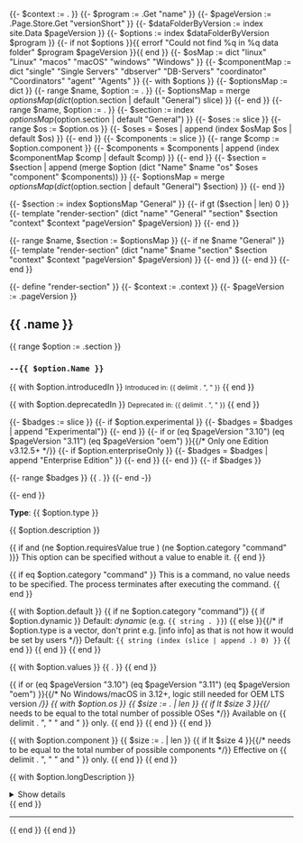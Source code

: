 {{- $context := . }}
{{- $program := .Get "name" }}
{{- $pageVersion := .Page.Store.Get "versionShort" }}
{{- $dataFolderByVersion := index site.Data $pageVersion }}
{{- $options := index $dataFolderByVersion $program }}
{{- if not $options }}{{ errorf "Could not find %q in %q data folder" $program $pageVersion }}{{ end }}
{{- $osMap := dict "linux" "Linux" "macos" "macOS" "windows" "Windows" }}
{{- $componentMap := dict "single" "Single Servers" "dbserver" "DB-Servers" "coordinator" "Coordinators" "agent" "Agents" }}
{{- with $options }}
  {{- $optionsMap := dict }}
  {{- range $name, $option := . }}
    {{- $optionsMap = merge $optionsMap (dict ($option.section | default "General") slice) }}
  {{- end }}
  {{- range $name, $option := . }}
    {{- $section := index $optionsMap ($option.section | default "General") }}
    {{- $oses := slice }}
    {{- range $os := $option.os }}
      {{- $oses = $oses | append (index $osMap $os | default $os) }}
    {{- end }}
    {{- $components := slice }}
    {{- range $comp := $option.component }}
      {{- $components = $components | append (index $componentMap $comp | default $comp) }}
    {{- end }}
    {{- $section = $section | append (merge $option (dict "Name" $name "os" $oses "component" $components)) }}
    {{- $optionsMap = merge $optionsMap (dict ($option.section | default "General") $section) }}
  {{- end }}

  {{- $section := index $optionsMap "General" }}
  {{- if gt ($section | len) 0 }}
    {{- template "render-section" (dict "name" "General" "section" $section "context" $context "pageVersion" $pageVersion) }}
  {{- end }}

  {{- range $name, $section := $optionsMap }}
    {{- if ne $name "General" }}
      {{- template "render-section" (dict "name" $name "section" $section "context" $context "pageVersion" $pageVersion) }}
    {{- end }}
  {{- end }}
{{- end }}

{{- define "render-section" }}
{{- $context := .context }}
{{- $pageVersion := .pageVersion }}
## {{ .name }}

{{ range $option := .section }}
### `--{{ $option.Name }}`

{{ with $option.introducedIn }}
<small>Introduced in: {{ delimit . ", " }}</small>
{{ end }}

{{ with $option.deprecatedIn }}
<small>Deprecated in: {{ delimit . ", " }}</small>
{{ end }}

{{- $badges := slice }}
{{- if $option.experimental }}
  {{- $badges = $badges | append "Experimental"}}
{{- end }}
{{- if or (eq $pageVersion "3.10") (eq $pageVersion "3.11") (eq $pageVersion "oem") }}{{/* Only one Edition v3.12.5+ */}}
  {{- if $option.enterpriseOnly }}
    {{- $badges = $badges | append "Enterprise Edition" }}
  {{- end }}
{{- end }}
{{- if $badges }}
<p class="labels">
  {{- range $badges }}
  <span class="label">{{ . }}</span>
  {{- end -}}
</p>
{{- end }}

**Type**: {{ $option.type }}

{{ $option.description }}

{{ if and (ne $option.requiresValue true ) (ne $option.category "command" )}}
This option can be specified without a value to enable it.
{{ end }}

{{ if eq $option.category "command" }}
This is a command, no value needs to be specified. The process terminates after executing the command.
{{ end }}

{{ with $option.default }}
  {{ if ne $option.category "command"}}
    {{ if $option.dynamic }}
Default: _dynamic_ (e.g. `{{ string . }}`)
    {{ else }}{{/* if $option.type is a vector, don't print e.g. [info info] as that is not how it would be set by users */}}
Default: `{{ string (index (slice | append .) 0) }}`
    {{ end }}
  {{ end }}
{{ end }}

{{ with $option.values }}
{{ . }}
{{ end }}

{{ if or (eq $pageVersion "3.10") (eq $pageVersion "3.11") (eq $pageVersion "oem") }}{{/* No Windows/macOS in 3.12+, logic still needed for OEM LTS version */}}
  {{ with $option.os }}
    {{ $size := . | len }}
    {{ if lt $size 3 }}{{/* needs to be equal to the total number of possible OSes */}}
Available on {{ delimit . ", " " and " }} only.
    {{ end }}
  {{ end }}
{{ end }}

{{ with $option.component }}
  {{ $size := . | len }}
  {{ if lt $size 4 }}{{/* needs to be equal to the total number of possible components */}}
Effective on {{ delimit . ", " " and " }} only.
  {{ end }}
{{ end }}

{{ with $option.longDescription }}
<details><summary>Show details</summary>{{ . | $context.Page.RenderString (dict "display" "block") }}</details>
{{ end }}

---

{{ end }}
{{ end }}
